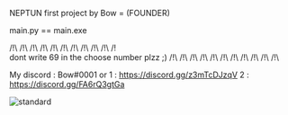 NEPTUN first project by Bow = (FOUNDER)

main.py == main.exe


/!\ /!\ /!\ /!\ /!\ /!\ /!\ /!\ /!\ /!\ /!\
dont write 69 in the choose number plzz  ;) 
/!\ /!\ /!\ /!\ /!\ /!\ /!\ /!\ /!\ /!\ /!\


My discord : Bow#0001
or 
1 : https://discord.gg/z3mTcDJzqV
2 : https://discord.gg/FA6rQ3gtGa


![standard](https://user-images.githubusercontent.com/106935905/172075823-e5fbfa75-cbf6-4a97-be56-133ecf2ebb79.gif)
